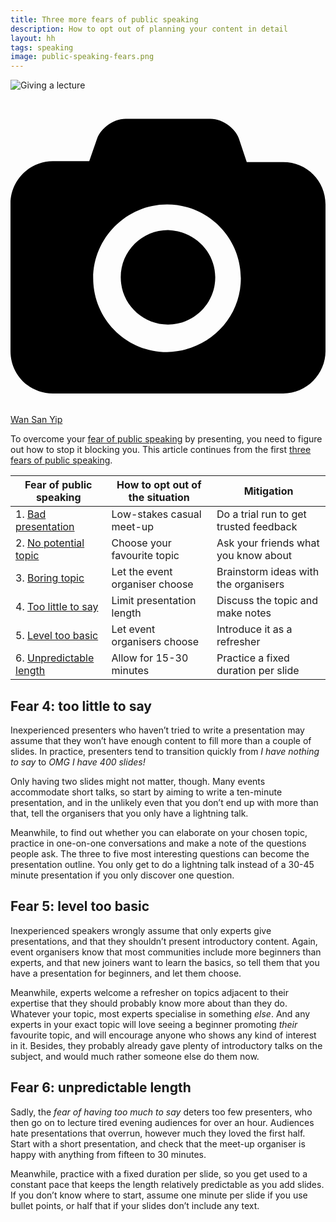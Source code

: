 ```yaml
---
title: Three more fears of public speaking
description: How to opt out of planning your content in detail
layout: hh
tags: speaking
image: public-speaking-fears.png
---
```


![Giving a lecture](lecture-hall-speakers.jpg)

<a class="unsplash" href="https://unsplash.com/photos/ID1yWa1Wpx0" rel="noopener noreferrer" title="Photo by Wan San Yip"><span><svg xmlns="http://www.w3.org/2000/svg" viewBox="0 0 32 32"><title>unsplash-logo</title><path d="M20.8 18.1c0 2.7-2.2 4.8-4.8 4.8s-4.8-2.1-4.8-4.8c0-2.7 2.2-4.8 4.8-4.8 2.7.1 4.8 2.2 4.8 4.8zm11.2-7.4v14.9c0 2.3-1.9 4.3-4.3 4.3h-23.4c-2.4 0-4.3-1.9-4.3-4.3v-15c0-2.3 1.9-4.3 4.3-4.3h3.7l.8-2.3c.4-1.1 1.7-2 2.9-2h8.6c1.2 0 2.5.9 2.9 2l.8 2.4h3.7c2.4 0 4.3 1.9 4.3 4.3zm-8.6 7.5c0-4.1-3.3-7.5-7.5-7.5-4.1 0-7.5 3.4-7.5 7.5s3.3 7.5 7.5 7.5c4.2-.1 7.5-3.4 7.5-7.5z"></path></svg></span><span>Wan San Yip</span></a>

To overcome your [fear of public speaking](public-speaking-fear) by presenting, you need to figure out how to stop it blocking you.
This article continues from the first [three fears of public speaking](public-speaking-fears-1-3).

| Fear of public speaking | How to opt out of the situation | Mitigation
| --- | --- | ---
| 1. [Bad presentation](public-speaking-fears-1-3#fear1) | Low-stakes casual meet-up | Do a trial run to get trusted feedback
| 2. [No potential topic](public-speaking-fears-1-3#fear2) | Choose your favourite topic | Ask your friends what you know about
| 3. [Boring topic](public-speaking-fears-1-3#fear3) | Let the event organiser choose | Brainstorm ideas with the organisers
| 4. [Too little to say](#fear4) | Limit presentation length | Discuss the topic and make notes
| 5. [Level too basic ](#fear5)| Let event organisers choose | Introduce it as a refresher
| 6. [Unpredictable length](#fear6) | Allow for 15-30 minutes | Practice a fixed duration per slide

<h2 id="fear4">Fear 4: too little to say</h2>

Inexperienced presenters who haven’t tried to write a presentation may assume that they won’t have enough content to fill more than a couple of slides.
In practice, presenters tend to transition quickly from _I have nothing to say_ to _OMG I have 400 slides!_

Only having two slides might not matter, though. Many events accommodate short talks, so start by aiming to write a ten-minute presentation, and in the unlikely even that you don’t end up with more than that, tell the organisers that you only have a lightning talk.

Meanwhile, to find out whether you can elaborate on your chosen topic, practice in one-on-one conversations and make a note of the questions people ask.
The three to five most interesting questions can become the presentation outline.
You only get to do a lightning talk instead of a 30-45 minute presentation if you only discover one question.


<h2 id="fear5">Fear 5: level too basic</h2>

Inexperienced speakers wrongly assume that only experts give presentations, and that they shouldn’t present introductory content.
Again, event organisers know that most communities include more beginners than experts, and that new joiners want to learn the basics, so tell them that you have a presentation for beginners, and let them choose.

Meanwhile, experts welcome a refresher on topics adjacent to their expertise that they should probably know more about than they do.
Whatever your topic, most experts specialise in something _else_.
And any experts in your exact topic will love seeing a beginner promoting _their_ favourite topic, and will encourage anyone who shows any kind of interest in it.
Besides, they probably already gave plenty of introductory talks on the subject, and would much rather someone else do them now.

<h2 id="fear6">Fear 6: unpredictable length</h2>

Sadly, the _fear of having too much to say_ deters too few presenters, who then go on to lecture tired evening audiences for over an hour.
Audiences hate presentations that overrun, however much they loved the first half.
Start with a short presentation, and check that the meet-up organiser is happy with anything from fifteen to 30 minutes.

Meanwhile, practice with a fixed duration per slide, so you get used to a constant pace that keeps the length relatively predictable as you add slides.
If you don’t know where to start, assume one minute per slide if you use bullet points, or half that if your slides don’t include any text.
